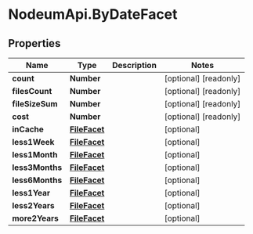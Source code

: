 # NodeumApi.ByDateFacet

## Properties

Name | Type | Description | Notes
------------ | ------------- | ------------- | -------------
**count** | **Number** |  | [optional] [readonly] 
**filesCount** | **Number** |  | [optional] [readonly] 
**fileSizeSum** | **Number** |  | [optional] [readonly] 
**cost** | **Number** |  | [optional] [readonly] 
**inCache** | [**FileFacet**](FileFacet.md) |  | [optional] 
**less1Week** | [**FileFacet**](FileFacet.md) |  | [optional] 
**less1Month** | [**FileFacet**](FileFacet.md) |  | [optional] 
**less3Months** | [**FileFacet**](FileFacet.md) |  | [optional] 
**less6Months** | [**FileFacet**](FileFacet.md) |  | [optional] 
**less1Year** | [**FileFacet**](FileFacet.md) |  | [optional] 
**less2Years** | [**FileFacet**](FileFacet.md) |  | [optional] 
**more2Years** | [**FileFacet**](FileFacet.md) |  | [optional] 


